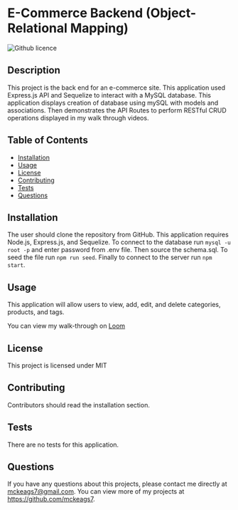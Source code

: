 # E-Commerce Backend (Object-Relational Mapping)
![Github licence](http://img.shields.io/badge/license-MIT-blue.svg)

## Description 
This project is the back end for an e-commerce site. This application used Express.js API and Sequelize to interact with a MySQL database. This application displays creation of database using mySQL with models and associations. Then demonstrates the API Routes to perform RESTful CRUD operations displayed in my walk through videos.

## Table of Contents
* [Installation](#installation)
* [Usage](#usage)
* [License](#license)
* [Contributing](#contributing)
* [Tests](#tests)
* [Questions](#questions)

## Installation 
The user should clone the repository from GitHub. This application requires Node.js, Express.js, and Sequelize. To connect to the database run `mysql -u root -p` and enter password from .env file. Then source the schema.sql. To seed the file run `npm run seed`. Finally to connect to the server run `npm start`. 

## Usage 
This application will allow users to view, add, edit, and delete categories, products, and tags.

You can view my walk-through on <a href = "https://www.loom.com/share/0cc63b9f3592405ca89e5373f5f4081a">Loom</a>

## License 
This project is licensed under MIT

## Contributing 
Contributors should read the installation section. 

## Tests
There are no tests for this application. 

## Questions
If you have any questions about this projects, please contact me directly at mckeags7@gmail.com. You can view more of my projects at https://github.com/mckeags7.